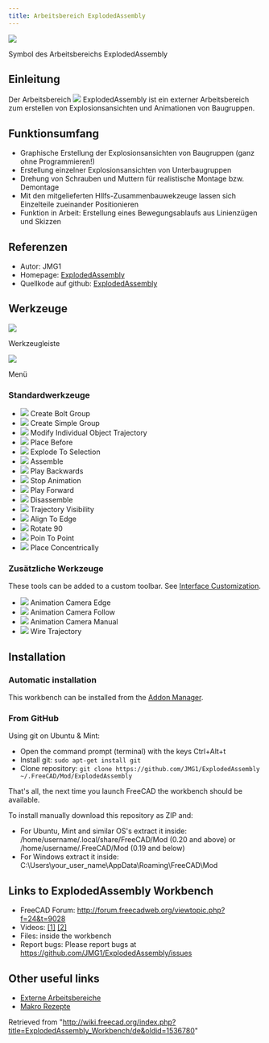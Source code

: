 ```yaml
---
title: Arbeitsbereich ExplodedAssembly
---
```


![](/images/ExplodedAssembly_workbench_icon.svg)

Symbol des Arbeitsbereichs ExplodedAssembly

## Einleitung

Der Arbeitsbereich ![](/images/ExplodedAssembly_workbench_icon.svg) ExplodedAssembly ist ein externer Arbeitsbereich zum erstellen von Explosionsansichten und Animationen von Baugruppen.

## Funktionsumfang

- Graphische Erstellung der Explosionsansichten von Baugruppen (ganz ohne Programmieren!)
- Erstellung einzelner Explosionsansichten von Unterbaugruppen
- Drehung von Schrauben und Muttern für realistische Montage bzw. Demontage
- Mit den mitgelieferten HIlfs-Zusammenbauwekzeuge lassen sich Einzelteile zueinander Positionieren
- Funktion in Arbeit: Erstellung eines Bewegungsablaufs aus Linienzügen und Skizzen

## Referenzen

- Autor: JMG1
- Homepage: [ExplodedAssembly](https://github.com/JMG1/ExplodedAssembly)
- Quellkode auf github: [ExplodedAssembly](https://github.com/JMG1/ExplodedAssembly)

## Werkzeuge

![](/images/ExplodedAssembly-menu-orizz.png)

Werkzeugleiste

![](/images/ExplodedAssembly-menu-vert.png)

Menü

### Standardwerkzeuge

- ![](/images/ExplodedAssembly_CreateBoltGroup.png) Create Bolt Group
- ![](/images/ExplodedAssembly_CreateSimpleGroup.png) Create Simple Group
- ![](/images/ExplodedAssembly_ModifyIndividualObjectTrajectory.png) Modify Individual Object Trajectory
- ![](/images/ExplodedAssembly_PlaceBefore.png) Place Before
- ![](/images/ExplodedAssembly_ExplodeToSelection.png) Explode To Selection
- ![](/images/ExplodedAssembly_Assemble.png) Assemble
- ![](/images/ExplodedAssembly_PlayBackwards.png) Play Backwards
- ![](/images/ExplodedAssembly_StopAnimation.png) Stop Animation
- ![](/images/ExplodedAssembly_PlayForward.png) Play Forward
- ![](/images/ExplodedAssembly_Disassemble.png) Disassemble
- ![](/images/ExplodedAssembly_TrajectoryVisibility.png) Trajectory Visibility
- ![](/images/ExplodedAssembly_AlignToEdge.png) Align To Edge
- ![](/images/ExplodedAssembly_Rotate90.png) Rotate 90
- ![](/images/ExplodedAssembly_PoinToPoint.png) Poin To Point
- ![](/images/ExplodedAssembly_PlaceConcentrically.png) Place Concentrically

### Zusätzliche Werkzeuge

These tools can be added to a custom toolbar. See [Interface Customization](/Interface_Customization "Interface Customization").

- ![](/images/ExplodedAssembly_AnimationCameraEdge.png) Animation Camera Edge
- ![](/images/ExplodedAssembly_AnimationCameraFollow.png) Animation Camera Follow
- ![](/images/ExplodedAssembly_AnimationCameraManual.png) Animation Camera Manual
- ![](/images/ExplodedAssembly_WireTrajectory.png) Wire Trajectory

## Installation

### Automatic installation

This workbench can be installed from the [Addon Manager](/Std_AddonMgr "Std AddonMgr").

### From GitHub

Using git on Ubuntu & Mint:

- Open the command prompt (terminal) with the keys Ctrl+Alt+t
- Install git: `sudo apt-get install git`
- Clone repository: `git clone https://github.com/JMG1/ExplodedAssembly ~/.FreeCAD/Mod/ExplodedAssembly`

That's all, the next time you launch FreeCAD the workbench should be available.

To install manually download this repository as ZIP and:

- For Ubuntu, Mint and similar OS's extract it inside: /home/username/.local/share/FreeCAD/Mod (0.20 and above) or /home/username/.FreeCAD/Mod (0.19 and below)
- For Windows extract it inside: C:\Users\your_user_name\AppData\Roaming\FreeCAD\Mod

## Links to ExplodedAssembly Workbench

- FreeCAD Forum: <http://forum.freecadweb.org/viewtopic.php?f=24&t=9028>
- Videos: [[1]](https://www.youtube.com/watch?v=lzYR7I2h7KQ) [[2]](https://www.youtube.com/watch?v=t72qdG772Q8&feature=youtu.be)
- Files: inside the workbench
- Report bugs: Please report bugs at <https://github.com/JMG1/ExplodedAssembly/issues>

## Other useful links

- [Externe Arbeitsbereiche](/External_workbenches/de "External workbenches/de")
- [Makro Rezepte](/Macros_recipes/de "Macros recipes/de")

Retrieved from "<http://wiki.freecad.org/index.php?title=ExplodedAssembly_Workbench/de&oldid=1536780>"
